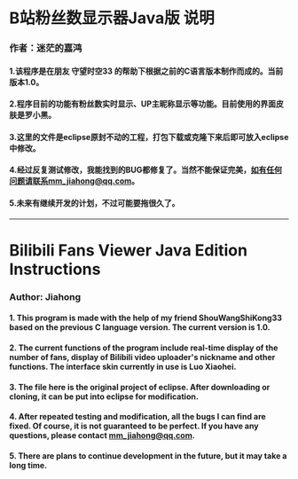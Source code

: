 # B站粉丝数显示器Java版 说明
### 作者：迷茫的嘉鸿
#### 1.该程序是在朋友 守望时空33 的帮助下根据之前的C语言版本制作而成的。当前版本1.0。
#### 2.程序目前的功能有粉丝数实时显示、UP主昵称显示等功能。目前使用的界面皮肤是罗小黑。
#### 3.这里的文件是eclipse原封不动的工程，打包下载或克隆下来后即可放入eclipse中修改。
#### 4.经过反复测试修改，我能找到的BUG都修复了。当然不能保证完美，如有任何问题请联系mm_jiahong@qq.com。
#### 5.未来有继续开发的计划，不过可能要拖很久了。
***
# Bilibili Fans Viewer Java Edition Instructions
### Author: Jiahong
#### 1. This program is made with the help of my friend ShouWangShiKong33 based on the previous C language version. The current version is 1.0.
#### 2. The current functions of the program include real-time display of the number of fans, display of Bilibili video uploader's nickname  and other functions. The interface skin currently in use is Luo Xiaohei.
#### 3. The file here is the original project of eclipse. After downloading or cloning, it can be put into eclipse for modification.
#### 4. After repeated testing and modification, all the bugs I can find are fixed. Of course, it is not guaranteed to be perfect. If you have any questions, please contact mm_jiahong@qq.com.
#### 5. There are plans to continue development in the future, but it may take a long time.
